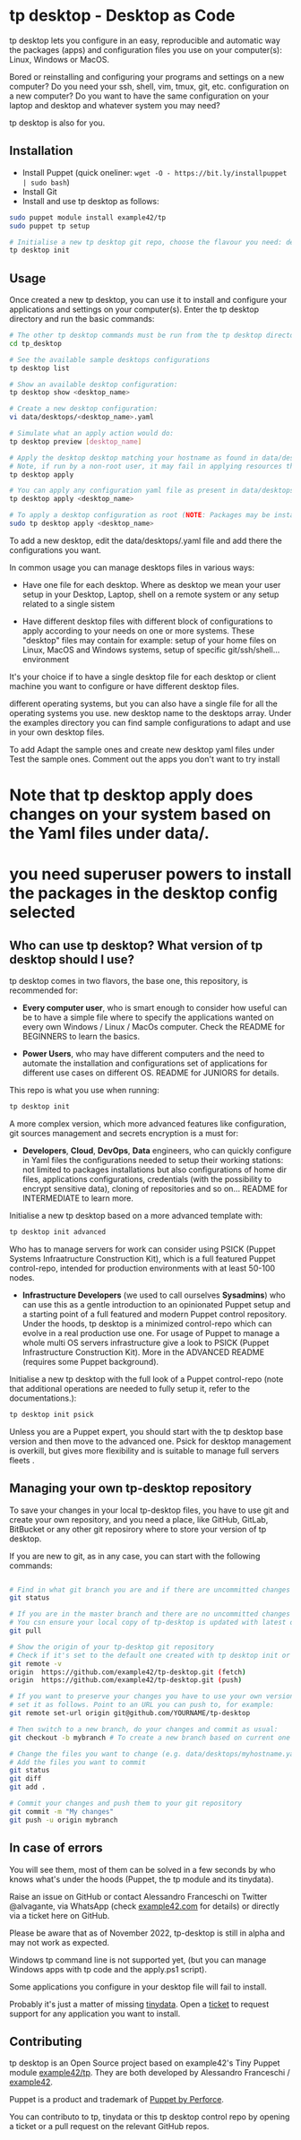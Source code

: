 # tp desktop - Desktop as Code

tp desktop lets you configure in an easy, reproducible and automatic way the packages (apps) and configuration files you use on your computer(s): Linux, Windows or MacOS.

Bored or reinstalling and configuring your programs and settings on a new computer?
Do you need your ssh, shell, vim, tmux, git, etc. configuration on a new computer?
Do you want to have the same configuration on your laptop and desktop and whatever system you may need?

tp desktop is also for you.


## Installation

- Install Puppet (quick oneliner: `wget -O - https://bit.ly/installpuppet | sudo bash`)
- Install Git
- Install and use tp desktop as follows:

```bash
sudo puppet module install example42/tp
sudo puppet tp setup

# Initialise a new tp desktop git repo, choose the flavour you need: default, advanced or psick.
tp desktop init
```

## Usage

Once created a new tp desktop, you can use it to install and configure your applications and settings on your computer(s). Enter the tp desktop directory and run the basic commands:

```bash
# The other tp desktop commands must be run from the tp desktop directory (the one created with tp desktop init) 
cd tp_desktop

# See the available sample desktops configurations
tp desktop list

# Show an available desktop configuration:
tp desktop show <desktop_name>

# Create a new desktop configuration:
vi data/desktops/<desktop_name>.yaml

# Simulate what an apply action would do:
tp desktop preview [desktop_name]

# Apply the desktop desktop matching your hostname as found in data/desktops/<hostname>.yaml
# Note, if run by a non-root user, it may fail in applying resources that require root privileges.
tp desktop apply

# You can apply any configuration yaml file as present in data/desktops/<desktop_name>.yaml
tp desktop apply <desktop_name>

# To apply a desktop configuration as root (NOTE: Packages may be installed and global configuration files may be modified):
sudo tp desktop apply <desktop_name>
```

To add a new desktop, edit the data/desktops/<hostname>.yaml file and add there the configurations you want.

In common usage you can manage desktops files in various ways:

- Have one file for each desktop. Where as desktop we mean your user setup in your Desktop, Laptop, shell on a remote system or any setup related to a single sistem

- Have different desktop files with different block of configurations to apply according to your needs on one or more systems. These "desktop" files may contain for example: setup of your home files on Linux, MacOS and Windows systems, setup of specific git/ssh/shell... environment

 It's your choice if to have a single desktop file for each desktop or client machine you want to configure or have different desktop files.

 different operating systems, but you can also have a single file for all the operating systems you use.
 new desktop name to the desktops array.
Under the examples directory you can find sample configurations to adapt and use in your own desktop files. 

To add 
Adapt the sample ones and create new desktop yaml files under Test the sample ones. Comment out the apps you don't want to try install
# Note that tp desktop apply does changes on your system based on the Yaml files under data/.
# you need superuser powers to install the packages in the desktop config selected

## Who can use tp desktop? What version of tp desktop should I use?

tp desktop comes in two flavors, the base one, this repository, is recommended for:

- **Every computer user**, who is smart enough to consider how useful can be to have a simple file where to specify the applications wanted on every own Windows / Linux / MacOs computer. Check the README for BEGINNERS to learn the basics.

- **Power Users**, who may have different computers and the need to automate the installation and configurations set of applications for different use cases on different OS. README for JUNIORS for details.

This repo is what you use when running:

```bash
tp desktop init
```

A more complex version, which more advanced features like configuration, git sources management and secrets encryption is a must for:

- **Developers**, **Cloud**, **DevOps**, **Data** engineers, who can quickly configure in Yaml files the configurations needed to setup their working stations: not limited to packages installations but also configurations of home dir files, applications configurations, credentials (with the possibility to encrypt sensitive data), cloning of repositories and so on... README for INTERMEDIATE to learn more.

Initialise a new tp desktop based on a more advanced template with:

```bash
tp desktop init advanced
```

Who has to manage servers for work can consider using PSICK (Puppet Systems Infraatructure Construction Kit), which is a full featured Puppet control-repo, intended for production environments with at least 50-100 nodes.

- **Infrastructure Developers** (we used to call ourselves **Sysadmins**) who can use this as a gentle introduction to an opinionated Puppet setup and a starting point of a full featured and modern Puppet control repository. Under the hoods, tp desktop is a minimized control-repo which can evolve in a real production use one. For usage of Puppet to manage a whole multi OS servers infrastructure give a look to PSICK (Puppet Infrastructure Construction Kit). More in the 
ADVANCED README (requires some Puppet background).

Initialise a new tp desktop with the full look of a Puppet control-repo (note that additional operations are needed to fully setup it, refer to the documentations.):

```bash
tp desktop init psick
```

Unless you are a Puppet expert, you should start with the tp desktop base version and then move to the advanced one. Psick for desktop management is overkill, but gives more flexibility and is suitable to manage full servers fleets
.

## Managing your own tp-desktop repository

To save your changes in your local tp-desktop files, you have to use git and create your own repository, and you need a place, like GitHub, GitLab, BitBucket or any other git reposirory where to store your version of tp desktop.

If you are new to git, as in any case, you can start with the following commands:

```bash

# Find in what git branch you are and if there are uncommitted changes
git status

# If you are in the master branch and there are no uncommitted changes
# You csn ensure your local copy of tp-desktop is updated with latest on gitlab
git pull

# Show the origin of your tp-desktop git repository
# Check if it's set to the default one created with tp desktop init or your own
git remote -v
origin	https://github.com/example42/tp-desktop.git (fetch)
origin	https://github.com/example42/tp-desktop.git (push)

# If you want to preserve your changes you have to use your own version of tp-desktop repository
# set it as follows. Point to an URL you can push to, for example:
git remote set-url origin git@github.com/YOURNAME/tp-desktop

# Then switch to a new branch, do your changes and commit as usual:
git checkout -b mybranch # To create a new branch based on current one and switch to it

# Change the files you want to change (e.g. data/desktops/myhostname.yaml)
# Add the files you want to commit
git status
git diff
git add .

# Commit your changes and push them to your git repository
git commit -m "My changes"
git push -u origin mybranch
```

## In case of errors

You will see them, most of them can be solved in a few seconds by who knows what's under the hoods (Puppet, the tp module and its tinydata).

Raise an issue on GitHub or contact Alessandro Franceschi on Twitter @alvagante, via WhatsApp (check [example42.com](https://example42.com) for details) or directly via a ticket here on GitHub.

Please be aware that as of November 2022, tp-desktop is still in alpha and may not work as expected.

Windows tp command line is not supported yet, (but you can manage Windows apps with tp code and the apply.ps1 script).

Some applications you configure in your desktop file will fail to install.

Probably it's just a matter of missing [tinydata](https://github.com/examople42/tinydata). Open a [ticket](https://github.com/example42/tinydata/issues) to request support for any application you want to install.


## Contributing

tp desktop is an Open Source project based on example42's Tiny Puppet module [example42/tp](https://forge.puppet.com/example42/tp). They are both developed by Alessandro Franceschi / [example42](https://example42.com).

Puppet is a product and trademark of [Puppet by Perforce](https://puppet.com/).

You can contributo to tp, tinydata or this tp desktop control repo by opening a ticket or a pull request on the relevant GitHub repos.
